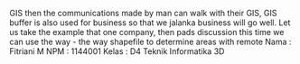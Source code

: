 GIS then the communications made by man can walk with their GIS, GIS buffer is also used for business so that we jalanka business will go well. Let us take the example that one company, then pads discussion this time we can use the way - the way shapefile to determine areas with remote
Nama : Fitriani M
NPM : 1144001
Kelas : D4 Teknik Informatika 3D

